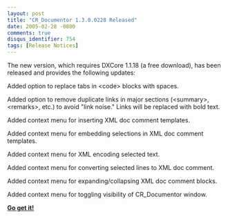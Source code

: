 ```yaml
---
layout: post
title: "CR_Documentor 1.3.0.0228 Released"
date: 2005-02-28 -0800
comments: true
disqus_identifier: 754
tags: [Release Notices]
---
```

The new version, which requires DXCore 1.1.18 (a free download), has
been released and provides the following updates:
 
Added option to replace tabs in \<code\> blocks with spaces.

Added option to remove duplicate links in major sections (\<summary\>,
\<remarks\>, etc.) to avoid "link noise." Links will be replaced with
bold text.

Added context menu for inserting XML doc comment templates.

Added context menu for embedding selections in XML doc comment
templates.

Added context menu for XML encoding selected text.

Added context menu for converting selected lines to XML doc comment.

Added context menu for expanding/collapsing XML doc comment blocks.

Added context menu for toggling visibility of CR\_Documentor window.

 
 **[Go get
it!](/archive/2004/11/15/cr_documentor---the-documentor-plug-in-for-dxcore.aspx)**
